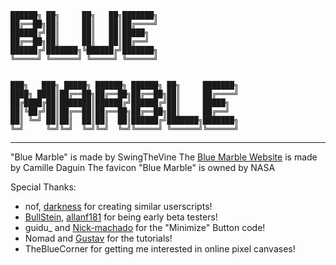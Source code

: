 ```
██████╗ ██╗     ██╗   ██╗███████╗
██╔══██╗██║     ██║   ██║██╔════╝
██████╔╝██║     ██║   ██║█████╗  
██╔══██╗██║     ██║   ██║██╔══╝  
██████╔╝███████╗╚██████╔╝███████╗
╚═════╝ ╚══════╝ ╚═════╝ ╚══════╝


███╗   ███╗ █████╗ ██████╗ ██████╗ ██╗     ███████╗
████╗ ████║██╔══██╗██╔══██╗██╔══██╗██║     ██╔════╝
██╔████╔██║███████║██████╔╝██████╔╝██║     █████╗  
██║╚██╔╝██║██╔══██║██╔══██╗██╔══██╗██║     ██╔══╝  
██║ ╚═╝ ██║██║  ██║██║  ██║██████╔╝███████╗███████╗
╚═╝     ╚═╝╚═╝  ╚═╝╚═╝  ╚═╝╚═════╝ ╚══════╝╚══════╝
```

---------------------------------------------------

"Blue Marble" is made by SwingTheVine
The [Blue Marble Website](https://bluemarble.camilledaguin.fr/) is made by Camille Daguin
The favicon "Blue Marble" is owned by NASA

Special Thanks:
* nof, [darkness](https://github.com/TouchedByDarkness) for creating similar userscripts!
* [BullStein](https://github.com/BullStein), [allanf181](https://github.com/allanf181) for being early beta testers!
* guidu_ and [Nick-machado](https://github.com/Nick-machado) for the "Minimize" Button code!
* Nomad and [Gustav](https://www.youtube.com/@gustav_vv) for the tutorials!
* TheBlueCorner for getting me interested in online pixel canvases!
